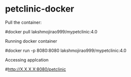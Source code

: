# petclinic-docker
Pull the container:

#docker pull lakshmojirao999/mypetclinic:4.0

Running docker container

#docker run -p 8080:8080 lakshmojirao999/mypetclinic:4.0

Accessing applcation

#http://X.X.X.X:8080/petclinic
